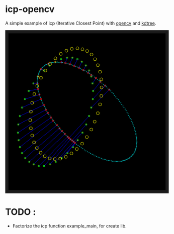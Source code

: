 icp-opencv
==========

A simple example of icp (Iterative Closest Point) with [opencv](http://opencv.org/) and [kdtree](https://code.google.com/p/kdtree/).

<a href="https://www.youtube.com/watch?v=tfckXoa-wRQ?feature=player_embedded&v=YOUTUBE_VIDEO_ID_HERE
" target="_blank"><img src="image.png" 
alt="IMAGE ALT TEXT HERE" width="500" height="500" border="10" /></a>

TODO :
======

* Factorize the icp function example_main, for create lib.
